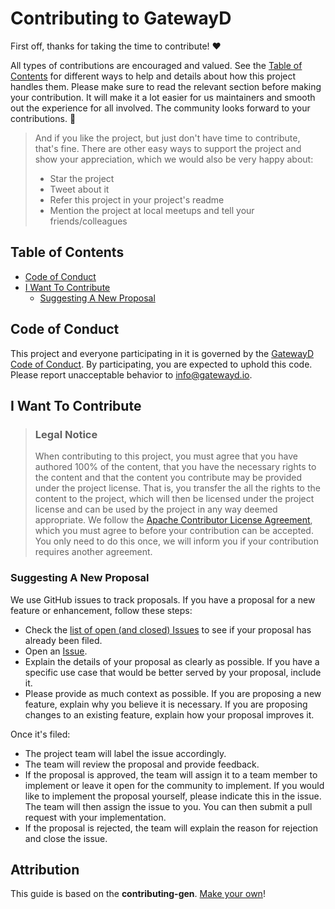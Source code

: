 <!-- omit in toc -->
# Contributing to GatewayD

First off, thanks for taking the time to contribute! ❤️

All types of contributions are encouraged and valued. See the [Table of Contents](#table-of-contents) for different ways to help and details about how this project handles them. Please make sure to read the relevant section before making your contribution. It will make it a lot easier for us maintainers and smooth out the experience for all involved. The community looks forward to your contributions. 🎉

> And if you like the project, but just don't have time to contribute, that's fine. There are other easy ways to support the project and show your appreciation, which we would also be very happy about:
> - Star the project
> - Tweet about it
> - Refer this project in your project's readme
> - Mention the project at local meetups and tell your friends/colleagues

<!-- omit in toc -->
## Table of Contents

- [Code of Conduct](#code-of-conduct)
- [I Want To Contribute](#i-want-to-contribute)
  - [Suggesting A New Proposal](#suggesting-a-new-proposal)

## Code of Conduct

This project and everyone participating in it is governed by the
[GatewayD Code of Conduct](https://github.com/gatewayd-io/proposals/blob/master/CODE_OF_CONDUCT.md).
By participating, you are expected to uphold this code. Please report unacceptable behavior
to <info@gatewayd.io>.

## I Want To Contribute

> ### Legal Notice <!-- omit in toc -->
> When contributing to this project, you must agree that you have authored 100% of the content, that you have the necessary rights to the content and that the content you contribute may be provided under the project license. That is, you transfer the all the rights to the content to the project, which will then be licensed under the project license and can be used by the project in any way deemed appropriate. We follow the [Apache Contributor License Agreement](https://www.apache.org/licenses/contributor-agreements.html), which you must agree to before your contribution can be accepted. You only need to do this once, we will inform you if your contribution requires another agreement.

### Suggesting A New Proposal

We use GitHub issues to track proposals. If you have a proposal for a new feature or enhancement, follow these steps:

- Check the [list of open (and closed) Issues](https://github.com/gatewayd-io/proposals/issues) to see if your proposal has already been filed.
- Open an [Issue](https://github.com/gatewayd-io/proposals/issues/new).
- Explain the details of your proposal as clearly as possible. If you have a specific use case that would be better served by your proposal, include it.
- Please provide as much context as possible. If you are proposing a new feature, explain why you believe it is necessary. If you are proposing changes to an existing feature, explain how your proposal improves it.

Once it's filed:

- The project team will label the issue accordingly.
- The team will review the proposal and provide feedback.
- If the proposal is approved, the team will assign it to a team member to implement or leave it open for the community to implement. If you would like to implement the proposal yourself, please indicate this in the issue. The team will then assign the issue to you. You can then submit a pull request with your implementation.
- If the proposal is rejected, the team will explain the reason for rejection and close the issue.

<!-- omit in toc -->
## Attribution
This guide is based on the **contributing-gen**. [Make your own](https://github.com/bttger/contributing-gen)!
